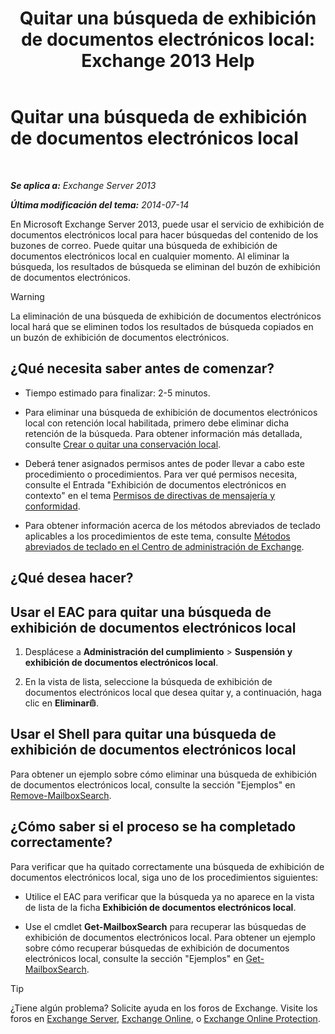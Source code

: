 ﻿---
title: 'Quitar una búsqueda de exhibición de documentos electrónicos local: Exchange 2013 Help'
TOCTitle: Quitar una búsqueda de exhibición de documentos electrónicos local
ms:assetid: 78461a78-1255-4a26-9d36-c6b8eb82a4f9
ms:mtpsurl: https://technet.microsoft.com/es-es/library/Dd298078(v=EXCHG.150)
ms:contentKeyID: 49895727
ms.date: 05/22/2018
mtps_version: v=EXCHG.150
ms.translationtype: MT
---

# Quitar una búsqueda de exhibición de documentos electrónicos local

 

_**Se aplica a:** Exchange Server 2013_

_**Última modificación del tema:** 2014-07-14_

En Microsoft Exchange Server 2013, puede usar el servicio de exhibición de documentos electrónicos local para hacer búsquedas del contenido de los buzones de correo. Puede quitar una búsqueda de exhibición de documentos electrónicos local en cualquier momento. Al eliminar la búsqueda, los resultados de búsqueda se eliminan del buzón de exhibición de documentos electrónicos.


> [!WARNING]
> La eliminación de una búsqueda de exhibición de documentos electrónicos local hará que se eliminen todos los resultados de búsqueda copiados en un buzón de exhibición de documentos electrónicos.



## ¿Qué necesita saber antes de comenzar?

  - Tiempo estimado para finalizar: 2-5 minutos.

  - Para eliminar una búsqueda de exhibición de documentos electrónicos local con retención local habilitada, primero debe eliminar dicha retención de la búsqueda. Para obtener información más detallada, consulte [Crear o quitar una conservación local](create-or-remove-an-in-place-hold-exchange-2013-help.md).

  - Deberá tener asignados permisos antes de poder llevar a cabo este procedimiento o procedimientos. Para ver qué permisos necesita, consulte el Entrada "Exhibición de documentos electrónicos en contexto" en el tema [Permisos de directivas de mensajería y conformidad](messaging-policy-and-compliance-permissions-exchange-2013-help.md).

  - Para obtener información acerca de los métodos abreviados de teclado aplicables a los procedimientos de este tema, consulte [Métodos abreviados de teclado en el Centro de administración de Exchange](keyboard-shortcuts-in-the-exchange-admin-center-exchange-online-protection-help.md).

## ¿Qué desea hacer?

## Usar el EAC para quitar una búsqueda de exhibición de documentos electrónicos local

1.  Desplácese a **Administración del cumplimiento** \> **Suspensión y exhibición de documentos electrónicos local**.

2.  En la vista de lista, seleccione la búsqueda de exhibición de documentos electrónicos local que desea quitar y, a continuación, haga clic en **Eliminar**![Eliminar icono](images/Dd979797.14f639f6-61e8-4418-bbfb-0db14de9d2f5(EXCHG.150).gif "Eliminar icono").

## Usar el Shell para quitar una búsqueda de exhibición de documentos electrónicos local

Para obtener un ejemplo sobre cómo eliminar una búsqueda de exhibición de documentos electrónicos local, consulte la sección "Ejemplos" en [Remove-MailboxSearch](https://technet.microsoft.com/es-es/library/dd298130\(v=exchg.150\)).

## ¿Cómo saber si el proceso se ha completado correctamente?

Para verificar que ha quitado correctamente una búsqueda de exhibición de documentos electrónicos local, siga uno de los procedimientos siguientes:

  - Utilice el EAC para verificar que la búsqueda ya no aparece en la vista de lista de la ficha **Exhibición de documentos electrónicos local**.

  - Use el cmdlet **Get-MailboxSearch** para recuperar las búsquedas de exhibición de documentos electrónicos local. Para obtener un ejemplo sobre cómo recuperar búsquedas de exhibición de documentos electrónicos local, consulte la sección "Ejemplos" en [Get-MailboxSearch](https://technet.microsoft.com/es-es/library/dd351021\(v=exchg.150\)).


> [!TIP]
> ¿Tiene algún problema? Solicite ayuda en los foros de Exchange. Visite los foros en <A href="https://go.microsoft.com/fwlink/p/?linkid=60612">Exchange Server</A>, <A href="https://go.microsoft.com/fwlink/p/?linkid=267542">Exchange Online</A>, o <A href="https://go.microsoft.com/fwlink/p/?linkid=285351">Exchange Online Protection</A>.


